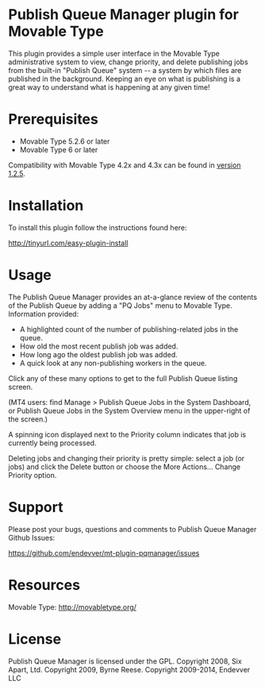 # Publish Queue Manager plugin for Movable Type

This plugin provides a simple user interface in the Movable Type administrative
system to view, change priority, and delete publishing jobs from the built-in
"Publish Queue" system -- a system by which files are published in the
background. Keeping an eye on what is publishing is a great way to understand
what is happening at any given time!

# Prerequisites

* Movable Type 5.2.6 or later
* Movable Type 6 or later

Compatibility with Movable Type 4.2x and 4.3x can be found in [version 1.2.5](https://github.com/endevver/mt-plugin-pqmanager/releases).

# Installation

To install this plugin follow the instructions found here:

http://tinyurl.com/easy-plugin-install

# Usage

The Publish Queue Manager provides an at-a-glance review of the contents of the Publish Queue by adding a "PQ Jobs" menu to Movable Type. Information provided:

* A highlighted count of the number of publishing-related jobs in the queue.
* How old the most recent publish job was added.
* How long ago the oldest publish job was added.
* A quick look at any non-publishing workers in the queue.

Click any of these many options to get to the full Publish Queue listing screen.

(MT4 users: find Manage > Publish Queue Jobs in the System Dashboard, or
Publish Queue Jobs in the System Overview menu in the upper-right of the
screen.)

A spinning icon displayed next to the Priority column indicates that job is
currently being processed.

Deleting jobs and changing their priority is pretty simple: select a job (or
jobs) and click the Delete button or choose the More Actions... Change Priority
option.

# Support

Please post your bugs, questions and comments to Publish Queue Manager Github
Issues:

  https://github.com/endevver/mt-plugin-pqmanager/issues

# Resources

Movable Type: http://movabletype.org/

# License

Publish Queue Manager is licensed under the GPL.
Copyright 2008, Six Apart, Ltd.
Copyright 2009, Byrne Reese.
Copyright 2009-2014, Endevver LLC
